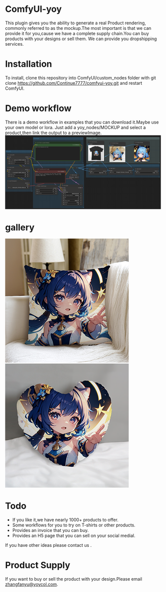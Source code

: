 # ComfyUI-yoy
This plugin gives you the ability to generate a real Product rendering, commonly referred to as the mockup.The most important is that
we can provide it for you,cause we have a complete supply chain.You can buy products with your designs or sell them.
We can provide you dropshipping services. 

# Installation
To install, clone this repository into ComfyUI/custom_nodes folder with git clone https://github.com/Continue7777/comfyui-yoy.git and restart ComfyUI.

# Demo workflow
There is a demo workflow in examples that you can download it.Maybe use your own model or lora.
Just add a yoy_nodes/MOCKUP and select a product,then link the output to a previewImage.
![](examples/example.png)

# gallery
![](examples/pillow1.png) ![](examples/pillow2.png)

# Todo
+ If you like it,we have nearly 1000+ products to offer.
+ Some workflows for you to try on T-shirts or other products.
+ Provides an invoice that you can buy.
+ Provides an H5 page that you can sell on your social medial.

If you have other ideas please contact us . 

# Product Supply
If you want to buy or sell the product with your design.Please email zhangfanyu@yoycol.com.

